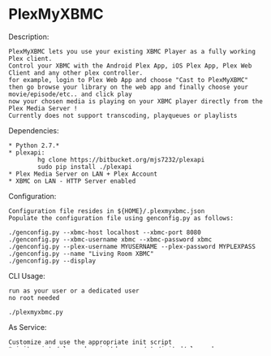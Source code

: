 PlexMyXBMC
==========

Description:

    PlexMyXBMC lets you use your existing XBMC Player as a fully working Plex client.
    Control your XBMC with the Android Plex App, iOS Plex App, Plex Web Client and any other plex controller.
    for example, login to Plex Web App and choose "Cast to PlexMyXBMC"
    then go browse your library on the web app and finally choose your movie/episode/etc.. and click play
    now your chosen media is playing on your XBMC player directly from the Plex Media Server !
    Currently does not support transcoding, playqueues or playlists
	
Dependencies:

	* Python 2.7.*
	* plexapi:
			hg clone https://bitbucket.org/mjs7232/plexapi
	        sudo pip install ./plexapi
	* Plex Media Server on LAN + Plex Account
	* XBMC on LAN - HTTP Server enabled

Configuration:

	Configuration file resides in ${HOME}/.plexmyxbmc.json
	Populate the configuration file using genconfig.py as follows:

    ./genconfig.py --xbmc-host localhost --xbmc-port 8080
    ./genconfig.py --xbmc-username xbmc --xbmc-password xbmc
    ./genconfig.py --plex-username MYUSERNAME --plex-password MYPLEXPASS
    ./genconfig.py --name "Living Room XBMC"
    ./genconfig.py --display

CLI Usage:

	run as your user or a dedicated user
    no root needed
    
	./plexmyxbmc.py
	
As Service:

    Customize and use the appropriate init script
    * initscripts/plexmyxbmc.initd   --> /etc/init.d/plexmyxbmc
        sudo cp initscripts/plexmyxbmc.initd /etc/init.d/plexmyxbmc
        sudo chmod +x /etc/init.d/plexmyxbmc
        sudo update-rc.d plexmyxbmc defaults
        sudo service plexmyxbmc start
    * initscripts/plexmyxbmc.service --> /usr/lib/systemd/system/plexmyxbmc.service
        sudo cp initscripts/plexmyxbmc.service /usr/lib/systemd/system/plexmyxbmc.service
        sudo systemctl daemon-reload
        sudo systemctl enable plexmyxbmc
        sudo systemctl start plexmyxbmc

API Usage:
	
    from plexmyxbmc.client import PlexClient

	client = PlexClient()
	client.serve()

	client.stop()
	client.join()
